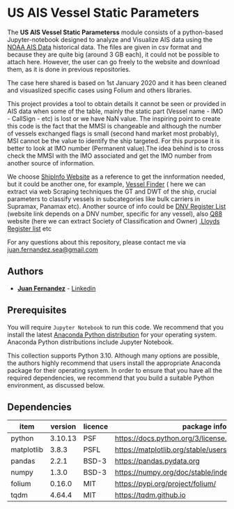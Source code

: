 # US AIS Vessel Static Parameters

The **US AIS Vessel Static Parameterss** module consists of a python-based Jupyter-notebook 
designed to analyze and Visualize AIS data using the [NOAA AIS Data](https://coast.noaa.gov/htdata/CMSP/AISDataHandler/2020/index.html) historical data. The files are given in csv format and because they are quite big (around 3 GB each), it could not be possible to attach here. However, the user can go freely to the website and download them, as it is done in previous repositories.

The case here shared is based on 1st January 2020 and it has been cleaned and visuaslized specific cases using Folium and others libraries.

This project provides a tool to obtain details it cannot be seen or provided in AIS data when some of the table, mainly the static part (Vessel name - IMO - CallSign - etc) is lost or we have NaN value. The inspiring point to create this code is the fact that the MMSI is changeable and although the number of vessels exchanged flags is small (second hand market most probably), MSI cannot be the value to identify the ship targeted. For this purpose it is better to look at IMO number (Permanent value).The idea behind is to cross check the MMSI with the IMO associated and get the IMO number from another source of information. 

We choose [ShipInfo Website](https://shipinfo.net) as a reference to get the innformation needed, but it could be another one, for example, [Vessel Finder](https://www.vesselfinder.com/vessels) ( here we can extract via web Scraping techniques the GT and DWT of the ship, crucial parameters to classify vessels in subcategories like bulk carriers in Supramax, Panamax etc). Another source of info could be [DNV Register List](https://vesselregister.dnv.com/vesselregister) (website link depends on a DNV number, specific for any vessel), also [Q88](https://www.q88.com/ViewShip.aspx?imo=9796975) website (here we can extract Society of Classification and Owner) ,[Lloyds Register list](https://www.lr.org/en/about-us/who-we-are/lr-ships-in-class/) etc


For any questions about this repository, please contact me via juan.fernandez.sea@gmail.com

## Authors

* [**Juan Fernandez**](mailto://juan.fernandez.sea@gmail.com) - [Linkedin](https://www.linkedin.com/in/juan-fernandez-martinez/)



## Prerequisites

You will require `Jupyter Notebook` to run this code. We recommend that you install 
the latest [Anaconda Python distribution](https://www.anaconda.com/) for your 
operating system. Anaconda Python distributions include Jupyter Notebook.


This collection supports Python 3.10. Although many options are possible, the 
authors highly recommend that users install the appropriate Anaconda package 
for their operating system. In order to ensure that you have all the required 
dependencies, we recommend that you build a suitable Python environment, as 
discussed below.


## Dependencies

|item|version|licence|package info|
|---|---|---|---|
|python|3.10.13|PSF|https://docs.python.org/3/license.html|
|matplotlib|3.8.3|PSFL|https://matplotlib.org/stable/users/project/license.html|
|pandas|2.2.1|BSD-3|https://pandas.pydata.org|
|numpy|1.3.0|BSD-3|https://numpy.org/doc/stable/index.html|
|folium|0.16.0|MIT|https://pypi.org/project/folium/|
|tqdm|4.64.4|MIT|https://tqdm.github.io|





